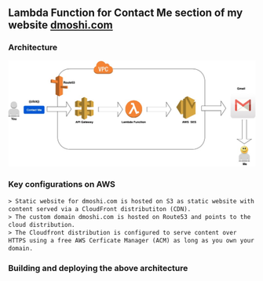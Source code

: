 
## Lambda Function for **Contact Me** section of my website [dmoshi.com](https://dmoshi.com)

### Architecture

![architecture](https://raw.githubusercontent.com/dmoshi/serverless/master/dmoshi.com.contactme.lambda/src/main/resources/architecture_contactme_transparent.jpg "architecture")

### Key configurations on AWS 

~~~~
> Static website for dmoshi.com is hosted on S3 as static website with content served via a CloudFront distributiton (CDN).
> The custom domain dmoshi.com is hosted on Route53 and points to the cloud distribution.
> The Cloudfront distribution is configured to serve content over HTTPS using a free AWS Cerficate Manager (ACM) as long as you own your domain.
~~~~

### Building and deploying the above architecture

